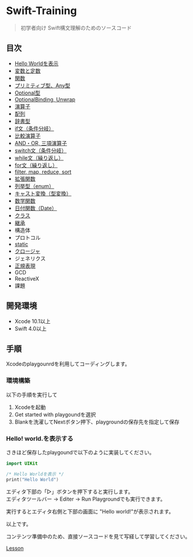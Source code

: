 # Swift-Training

> 初学者向け Swift構文理解のためのソースコード

## 目次
- [Hello Worldを表示](./Lesson/LessonHelloWorld/Lesson.playground/Contents.swift)
- [変数と定数](./Lesson/LessonLetConst/Lesson.playground/Contents.swift)
- [関数](./Lesson/LessonFunction/Lesson.playground/Contents.swift)
- [プリミティブ型、Any型](./Lesson/LessonPriAny/Lesson.playground/Contents.swift)
- [Optional型](./Lesson/LessonOptional/Lesson.playground/Contents.swift)
- [OptionalBinding, Unwrap](./Lesson/LessonOptionalBindingUnwrap/Lesson.playground/Contents.swift)
- [演算子](./Lesson/LessonCalc/Lesson.playground/Contents.swift)
- [配列](./Lesson/LessonArray/Lesson.playground/Contents.swift)
- [辞書型](./Lesson/LessonDictionary/Lesson.playground/Contents.swift)
- [if文（条件分岐）](./Lesson/LessonIf/Lesson.playground/Contents.swift)
- [比較演算子](./Lesson/LessonCompare/Lesson.playground/Contents.swift)
- [AND・OR, 三項演算子](./Lesson/LessonAndOr/Lesson.playground/Contents.swift)
- [switch文（条件分岐）](./Lesson/LessonSwitch/Lesson.playground/Contents.swift)
- [while文（繰り返し）](./Lesson/LessonWhile/Lesson.playground/Contents.swift)
- [for文（繰り返し）](./Lesson/LessonFor/Lesson.playground/Contents.swift)
- [filter, map, reduce, sort](./Lesson/LessonListOperation/Lesson.playground/Contents.swift)
- [拡張関数](./Lesson/LessonExtension/Lesson.playground/Contents.swift)
- [列挙型（enum）](./Lesson/LessonEnum/Lesson.playground/Contents.swift)
- [キャスト変換（型変換）](./Lesson/LessonCast/Lesson.playground/Contents.swift)
- [数学関数](./Lesson/LessonMath/Lesson.playground/Contents.swift)
- [日付関数（Date）](./Lesson/LessonDate/Lesson.playground/Contents.swift)
- [クラス](./Lesson/LessonClass/Lesson.playground/Contents.swift)
- [継承](./Lesson/LessonInheritance/Lesson.playground/Contents.swift)
- 構造体
- プロトコル
- [static](./Lesson/LessonStatic/Lesson.playground/Contents.swift)
- [クロージャ](./Lesson/LessonClosure/Lesson.playground/Contents.swift)
- ジェネリクス
- [正規表現](./Lesson/LessonRegx/Lesson.playground/Contents.swift)
- GCD
- ReactiveX
- 課題

## 開発環境
- Xcode 10.1以上
- Swift 4.0以上

## 手順
Xcodeのplaygounrdを利用してコーディングします。

### 環境構築
以下の手順を実行して
1. Xcodeを起動
2. Get started with playgoundを選択
3. Blankを洗濯してNextボタン押下、playgroundの保存先を指定して保存

### Hello! world.を表示する
さきほど保存したplaygoundで以下のように実装してください。
```swift
import UIKit

/* Hello Worldを表示 */
print("Hello World")
```

エディタ下部の「▷」ボタンを押下すると実行します。<br>
エディタツールバー -> Editer -> Run Playgroundでも実行できます。<br>


実行するとエディタ右側と下部の画面に "Hello world!"が表示されます。<br>

以上です。


コンテンツ準備中のため、直接ソースコードを見て写経して学習してください。<br>

[Lesson](./Lesson)
